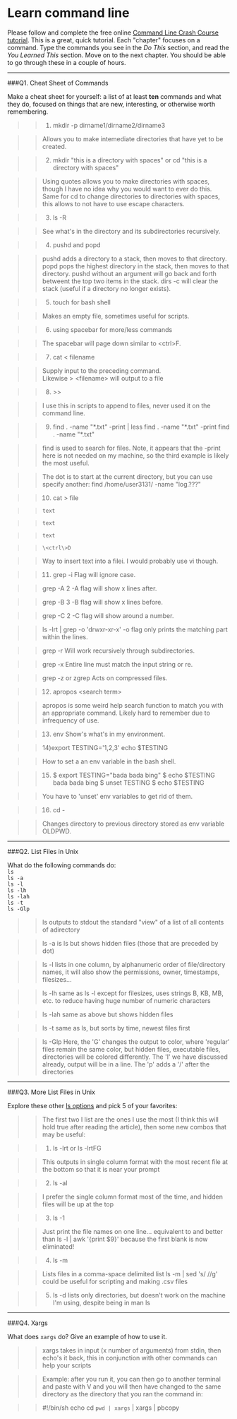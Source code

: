 # Learn command line

Please follow and complete the free online [Command Line Crash Course
tutorial](http://cli.learncodethehardway.org/book/). This is a great,
quick tutorial. Each "chapter" focuses on a command. Type the commands
you see in the _Do This_ section, and read the _You Learned This_
section. Move on to the next chapter. You should be able to go through
these in a couple of hours.

---

###Q1.  Cheat Sheet of Commands  

Make a cheat sheet for yourself: a list of at least **ten** commands and what they do, focused on things that are new, interesting, or otherwise worth remembering.

> > 1) mkdir -p dirname1/dirname2/dirname3

> > Allows you to make intemediate directories that have yet to be created.

> > 2) mkdir "this is a directory with spaces" or
> > cd "this is a directory with spaces"

> > Using quotes allows you to make directories with spaces,
> > though I have no idea why you would want to ever do this.
> > Same for cd to change directories to directories with spaces, 
> > this allows to not have to use escape characters.

> > 3) ls -R 

> > See what's in the directory and its subdirectories recursively.
 
> > 4) pushd and popd

> > pushd adds a directory to a stack, then moves to that directory.
> > popd pops the highest directory in the stack, then moves to that directory.
> > pushd without an argument will go back and forth betweent the top two items 
> > in the stack.
> > dirs -c will clear the stack (useful if a directory no longer exists).

> > 5) touch for bash shell

> > Makes an empty file, sometimes useful for scripts.

> > 6) using spacebar for more/less commands

> > The spacebar will page down similar to \<ctrl\>F.

> > 7) cat \< filename

> > Supply input to the preceding command.  
> > Likewise \> \<filename\> will output to a file

> > 8) \>\>

> > I use this in scripts to append to files,
> > never used it on the command line. 

> > 9) find . -name "\*.txt" -print | less
> > find . -name "\*.txt" -print 
> > find . -name "\*.txt"

> > find is used to search for files. 
> > Note, it appears that the -print here is not needed on my machine,
> > so the third example is likely the most useful.

> > The dot is to start at the current directory, but you can use specify another:
> > find /home/user3131/ -name "log.???"

> > 10) cat \> file

> >     text

> >     text
 
> >     text

> >     \<ctrl\>D

> > Way to insert text into a filei.
> > I would probably use vi though.

> > 11) grep -i 
> > Flag will ignore case.

> > grep -A 2
> > -A flag will show x lines after. 

> > grep -B 3
> > -B flag will show x lines before.

> > grep -C 2
> > -C flag will show around a number.

> > ls -lrt | grep -o 'drwxr-xr-x'
> > -o flag only prints the matching part within the lines.

> > grep -r
> > Will work recursively through subdirectories.

> > grep -x
> > Entire line must match the input string or re.

> > grep -z or zgrep
> > Acts on compressed files.

> > 12) apropos \<search term\>

> > apropos is some weird help search function to match you 
> > with an appropriate command.
> > Likely hard to remember due to infrequency of use.

> > 13) env
> > Show's what's in my environment.

> > 14)export TESTING='1,2,3'
> > echo $TESTING

> > How to set a an env variable in the bash shell.

> > 15) $ export TESTING="bada bada bing"
> > $ echo $TESTING
> > bada bada bing
> > $ unset TESTING
> > $ echo $TESTING

> > You have to 'unset' env variables to get rid of them.

> > 16) cd -

> > Changes directory to previous directory stored as env variable OLDPWD.

---

###Q2.  List Files in Unix   

What do the following commands do:  
`ls`  
`ls -a`  
`ls -l`  
`ls -lh`  
`ls -lah`  
`ls -t`  
`ls -Glp`  

> > ls outputs to stdout the standard "view" of a list of all contents of adirectory

> > ls -a is ls but shows hidden files (those that are preceded by dot)

> > ls -l lists in one column, by alphanumeric order of file/directory names,
> > it will also show the permissions, owner, timestamps, filesizes...

> > ls -lh same as ls -l except for filesizes, uses strings B, KB, MB, etc.
> > to reduce having huge number of numeric characters

> > ls -lah same as above but shows hidden files

> > ls -t same as ls, but sorts by time, newest files first

> > ls -Glp Here, the 'G' changes the output to color, 
> > where 'regular' files remain the same color, 
> > but hidden files, executable files, directories will be 
> > colored differently. The 'l' we have discussed already, 
> > output will be in a line. The 'p' adds a '/' after the directories  

---

###Q3.  More List Files in Unix  

Explore these other [ls options](http://www.techonthenet.com/unix/basic/ls.php) and pick 5 of your favorites:

> > The first two I list are the ones I use the most 
> > (I think this will hold true after reading the article), 
> > then some new combos that may be useful:

> > 1) ls -lrt or ls -lrtFG 

> > This outputs in single column format with the most recent file at the bottom
> > so that it is near your prompt

> > 2) ls -al 

> > I prefer the single column format most of the time, and hidden files will be up at the top

> > 3) ls -1

> > Just print the file names on one line... 
> > equivalent to and better than 
> > ls -l | awk '{print $9}'
> > because the first blank is now eliminated!

> > 4) ls -m 

> > Lists files in a comma-space delimited list
> > ls -m | sed 's/ //g' could be useful for scripting and making .csv files

> > 5) ls -d 
> > lists only directories, but doesn't work on the machine I'm using,
> > despite being in man ls

---

###Q4.  Xargs   

What does `xargs` do? Give an example of how to use it.

> > xargs takes in input (x number of arguments) from stdin, 
> > then echo's it back,
> > this in conjunction with other commands can help your scripts

> > Example:
after you run it, you can then go to another terminal and paste 
with <cmd>V and you will then have changed to the same directory
as the directory that you ran the command in:

> > \#!/bin/sh
> > echo cd `pwd | xargs` | xargs | pbcopy
